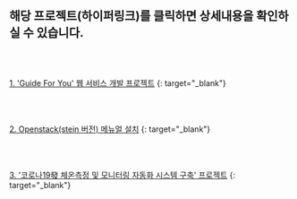 ## 해당 프로젝트(하이퍼링크)를 클릭하면 상세내용을 확인하실 수 있습니다.


<br>
<br>

[1. 'Guide For You' 웹 서비스 개발 프로젝트](https://github.com/hahnsol/web_service_GuideForYou_with_springFramework) {: target="_blank"}

<br>
<br>

[2. Openstack(stein 버전) 메뉴얼 설치](https://github.com/hahnsol/openstack_stein_install) {: target="_blank"}

<br>
<br>

[3. '코로나19發 체온측정 및 모니터링 자동화 시스템 구축' 프로젝트](https://github.com/hahnsol/cccr_temperatureMonitoringService_2020) {: target="_blank"}
